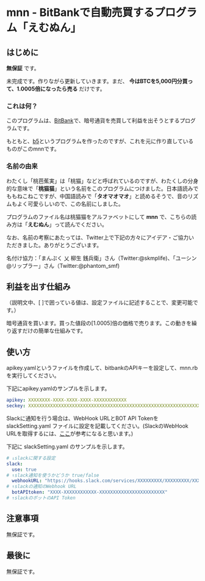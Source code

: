 # mnn - BitBankで自動売買するプログラム「えむぬん」


## はじめに
__無保証__ です。

未完成です。作りながら更新していきます。まだ、 __今はBTCを5,000円分買って、1.0005倍になったら売る__ だけです。

### これは何？
このプログラムは、[BitBank](https://bitbank.cc/)で、暗号通貨を売買して利益を出そうとするプログラムです。

もともと、[b5](https://github.com/momoandbanana22/b5)というプログラムを作ったのですが、これを元に作り直しているものがこのmnnです。


### 名前の由来
わたくし「桃芭蕉実」は「桃猫」などと呼ばれているのですが、わたくしの分身的な意味で「__桃猫猫__」という名前をこのプログラムにつけました。日本語読みでももねこねこですが、中国語読みで「__タオマオマオ__」と読めるそうで、音のリズムもよく可愛らしいので、この名前にしました。

プログラムのファイル名は桃猫猫をアルファベットにして __mnn__ で、こちらの読み方は「__えむぬん__」って読んでください。

なお、名前の考察にあたっては、Twitter上で下記の方々にアイデア・ご協力いただきました。ありがとうございます。

名付け協力：「まんぷく 乂 柳生 銭兵衛」さん（Twitter:@skmplife)、「ユーシン@リップラー」さん（Twitter:@phantom_smf)


## 利益を出す仕組み
（説明文中、[ ]で囲っている値は、設定ファイルに記述することで、変更可能です。）

暗号通貨を買います。買った値段の[1.0005]倍の価格で売ります。この動きを繰り返すだけの簡単な仕組みです。

## 使い方
apikey.yamlというファイルを作成して、bitbankのAPIキーを設定して、mnn.rbを実行してください。

下記にapikey.yamlのサンプルを示します。
~~~yaml
apikey: XXXXXXXX-XXXX-XXXX-XXXX-XXXXXXXXXXXX
seckey: XXXXXXXXXXXXXXXXXXXXXXXXXXXXXXXXXXXXXXXXXXXXXXXXXXXXXXXXXXXXXXXX
~~~

Slackに通知を行う場合は、WebHook URLとBOT API TokenをslackSetting.yaml ファイルに設定を記載してください。(SlackのWebHook URLを取得するには、[ここ](https://qiita.com/vmmhypervisor/items/18c99624a84df8b31008)が参考になると思います。)

下記に slackSetting.yaml のサンプルを示します。
~~~yaml
# ↓slackに関する設定
slack:
  use: true
# ↑slack通知を使うかどうか true/false
  webhookURL: "https://hooks.slack.com/services/XXXXXXXXX/XXXXXXXXX/XXXXXXXXXXXXXXXXXXXXXXXX"
# ↑slackの通知のWebhook URL
  botAPItoken: "XXXX-XXXXXXXXXXXX-XXXXXXXXXXXXXXXXXXXXXXXX"
# ↑slackのボットのAPI Token
~~~

## 注意事項
無保証です。

## 最後に
無保証です。
